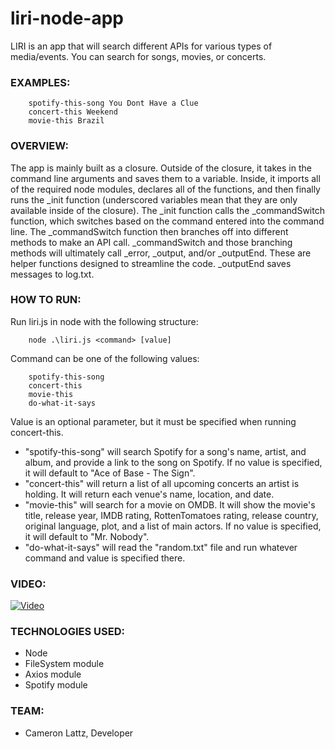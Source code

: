 # liri-node-app

LIRI is an app that will search different APIs for various types of media/events. You can search for songs, movies, or concerts.

### EXAMPLES:
```
    spotify-this-song You Dont Have a Clue
    concert-this Weekend
    movie-this Brazil
```

### OVERVIEW:

The app is mainly built as a closure. Outside of the closure, it takes in the command line arguments and saves them to a variable. Inside, it imports all of the required node modules, declares all of the functions, and then finally runs the _init function (underscored variables mean that they are only available inside of the closure). The _init function calls the _commandSwitch function, which switches based on the command entered into the command line. The _commandSwitch function then branches off into different methods to make an API call. _commandSwitch and those branching methods will ultimately call _error, _output, and/or _outputEnd. These are helper functions designed to streamline the code. _outputEnd saves messages to log.txt.

### HOW TO RUN:

Run liri.js in node with the following structure:
```
    node .\liri.js <command> [value]
```
Command can be one of the following values:
```
    spotify-this-song
    concert-this
    movie-this
    do-what-it-says
```
Value is an optional parameter, but it must be specified when running concert-this.

* "spotify-this-song" will search Spotify for a song's name, artist, and album, and provide a link to the song on Spotify. If no value is specified, it will default to "Ace of Base - The Sign".
* "concert-this" will return a list of all upcoming concerts an artist is holding. It will return each venue's name, location, and date.
* "movie-this" will search for a movie on OMDB. It will show the movie's title, release year, IMDB rating, RottenTomatoes rating, release country, original language, plot, and a list of main actors. If no value is specified, it will default to "Mr. Nobody".
* "do-what-it-says" will read the "random.txt" file and run whatever command and value is specified there.

### VIDEO:
[![Video](https://img.youtube.com/vi/c_0bdsqtEvk/0.jpg)](https://www.youtube.com/watch?v=c_0bdsqtEvk)

### TECHNOLOGIES USED:
* Node
* FileSystem module
* Axios module
* Spotify module

### TEAM:
* Cameron Lattz, Developer